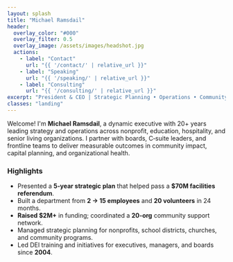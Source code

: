 ```yaml
---
layout: splash
title: "Michael Ramsdail"
header:
  overlay_color: "#000"
  overlay_filter: 0.5
  overlay_image: /assets/images/headshot.jpg
  actions:
    - label: "Contact"
      url: "{{ '/contact/' | relative_url }}"
    - label: "Speaking"
      url: "{{ '/speaking/' | relative_url }}"
    - label: "Consulting"
      url: "{{ '/consulting/' | relative_url }}"
excerpt: "President & CEO | Strategic Planning • Operations • Community Impact"
classes: "landing"
---
```


Welcome! I'm **Michael Ramsdail**, a dynamic executive with 20+ years leading strategy and operations across nonprofit, education, hospitality, and senior living organizations. I partner with boards, C‑suite leaders, and frontline teams to deliver measurable outcomes in community impact, capital planning, and organizational health.


### Highlights
- Presented a **5‑year strategic plan** that helped pass a **$70M facilities referendum**.
- Built a department from **2 → 15 employees** and **20 volunteers** in 24 months.
- **Raised $2M+** in funding; coordinated a **20‑org** community support network.
- Managed strategic planning for nonprofits, school districts, churches, and community programs.
- Led DEI training and initiatives for executives, managers, and boards since **2004**.
